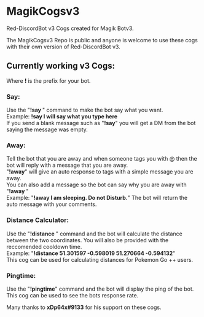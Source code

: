 <h1>MagikCogsv3</h1>
Red-DiscordBot v3 Cogs created for Magik Botv3.

The MagikCogsv3 Repo is public and anyone is welcome to use these cogs with their own version of Red-DiscordBot v3.

<h2>Currently working v3 Cogs:</h2>

Where <b>!</b> is the prefix for your bot.

<h3><b>Say:</b><br></h3>
Use the "<b>!say <text></b>" command to make the bot say what you want.<br>
  Example: <b>!say I will say what you type here</b><br>
  If you send a blank message such as "<b>!say</b>" you will get a DM from the bot saying the message was empty.

<h3><b>Away:</b><br></h3>
Tell the bot that you are away and when someone tags you with @ then the bot will reply with a message that you are away.<br> 
"<b>!away</b>" will give an auto response to tags with a simple message you are away. <br>
You can also add a message so the bot can say why you are away with "<b>!away <message></b>"<br>
Example: "<b>!away I am sleeping. Do not Disturb.</b>" The bot will return the auto message with your comments. <p>
  
<h3><b>Distance Calculator:</b><br></h3>
Use the "<b>!distance <coords></b>" command and the bot will calculate the distance between the two coordinates. You will also be provided with the reccomended cooldown time.<br>
Example: "<b>!distance 51.301597 -0.598019 51.270664 -0.594132</b>"<br>
This cog can be used for calculating distances for Pokemon Go ++ users. <p>
  
<h3><b>Pingtime:</b><br></h3>
Use the "<b>!pingtime</b>" command and the bot will display the ping of the bot.<br>
This cog can be used to see the bots response rate.<p>
  

Many   thanks to <b>xDp64x#9133</b> for his support on these cogs. 
  
